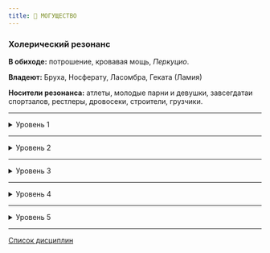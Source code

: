 ```yaml
---
title: 💪 МОГУЩЕСТВО
---
```


### Холерический резонанс

**В обиходе:** потрошение, кровавая мощь, *Перкуцио*.

**Владеют:** Бруха, Носферату, Ласомбра, Геката (Ламия)

**Носители резонанса:** атлеты, молодые парни и девушки, завсегдатаи спортзалов, рестлеры, дровосеки, строители, грузчики.

___

<details>
<summary>Уровень 1</summary>

### ● Смертоносное тело

- **Стоимость**: —
- **Дайспул**: —
- **Система**: Безоружные атаки вампира при его желании могут наносить летальный урон смертным. За каждый уровень *Могущества* игнорируется одна единица брони.
- **Длительность**: Пассивно

___

### ● Стремительный прыжок

- **Стоимость**: —
- **Дайспул**: —
- **Система**: Вампир может без разгона прыгнуть на **3** × *Могущество* метров вверх или на **5** × *Могущество* метров вперёд.
- **Длительность**: Пассивно
</details>

___

<details>
<summary>Уровень 2</summary>

### ●● Усиление 🍷

- **Стоимость**: 1 пробуждение крови
- **Дайспул**: —
- **Система**: Уровень *Могущества* вампира добавляется к безоружному урону и проявлениям силы. Половина уровня *Могущества*, округлённая вверх, добавляется к урону от холодного оружия.
- **Длительность**: 1 сцена

___

### ●● Беспощадная хватка 🍷

Хватка вампира становится невероятно сильной, и как только он что-то схватит, это будет практически невозможно вырвать, если только не расчленить.

- **Источник**: Players Guide
- **Стоимость**: 1 пробуждение крови
- **Дайспул**: —
- **Система**: Вампир добавляет свой рейтинг *Могущества* в качестве автоматических успехов к любой проверке, которая направлена на удержание чего-то. Это включает попытки удержать жертву в захвате, хотя начальная проверка захвата не получает этого бонуса.
- **Длительность**: 1 сцена
</details>

___

<details>
<summary>Уровень 3</summary>

### ●●● Жестокое кормление

- **Стоимость**: —
- **Дайспул**: —
- **Система**: Позволяет выпить смертного за 1 ход (за считанные секунды). Каждый утолённый пункт голода наносит дополнительную 1 летального урона (для вампиров — 1 поверхностного урона). Жертва получает урон от укуса, а затем вампир может выполнить количество автоматически успешных действий кормления, равное значению *Могущества* (против вампиров это количество действий уполовинивается с округлением вниз). Броня может защитить от атаки укусом по нормальным правилам. Может оставлять пятна на *Человечности*.
- **Длительность**: 1 кормёжка

___

### ●●● Искра ярости 🍷 (👑 ●●●)

- **Стоимость**: 1 пробуждение крови
- **Дайспул**: *Манипуляция* + *Могущество*
- **Система**: Уровень *Могущества* добавляется ко всем попыткам раззадорить или разгневать человека либо толпу. При использовании против вампира необходимо пробросить *Манипуляцию* + *Могущество* против *Самообладания* + *Интеллекта* цели — при выигранном броске цель обязана пройти проверку *Яростного безумия* со сложностью **3**.
- **Длительность**: 1 сцена

___

### ●●● Сверхъестественная хватка 🍷

- **Стоимость**: 1 пробуждение крови
- **Дайспул**: —
- **Система**: Вампир успешно проходит проверки карабканья по любым неметаллическим поверхностям, а также получает возможность висеть на стене или на потолке, впиваясь пальцами в поверхность и оставляя за собой след из разрушений, которые легко отслеживаются при успехе броска *Интеллекта* + *Расследования* (**2**). Отслеживание следов на стекле не требует броска.
- **Длительность**: 1 сцена

___

### ●●● Разрушитель (💪 ●● Усиление)

Вампир способен оказывать неистовую, беспорядочную силу на статичный объект, чтобы разбить, раздробить и уничтожить его. Хотя время, необходимое для вызова этой силы делает способность бесполезной в драке, она пригодится, когда дверь преградит путь, нужно будет обездвижить машину или демонтировать оскорбительную статую.

- **Источник**: Players Guide
- **Стоимость**: —
- **Дайспул**: —
- **Система**: Вампир удваивает свой уровень *Могущества* когда использует *Усиление* для силовых проверок, которые включают в себя повреждение или уничтожение неодушевленного предмета.
- **Длительность**: 1 сцена
</details>

___

<details>
<summary>Уровень 4</summary>

### ●●●● Глоток мощи 🍷

- **Стоимость**: 1 пробуждение крови
- **Дайспул**: —
- **Система**: Поглощение 1 единицы крови из вампира с активированной силой позволяет временно получить половину *Могущества* вампира, округленную вниз. Выпивший кровь приобретает те же способности, что и вампир-донор, ограничиваясь уровнем полученного *Могущества*.
- **Длительность**: Одна ночь для гулей, до следующей кормёжки или до *Голода 5* для вампиров

___

### ●●●● Сокрушить землю (💪 ● Стремительный прыжок) 🍷

Отточив свои возможности, вампиры теперь приземляется с большими разрушениями во время своего *Стремительного прыжка*. Он может беспрепятственно приземлиться в выбранной точке, нанося урон всем поблизости.

- **Источник**: Players Guide
- **Стоимость**: 1 пробуждение крови
- **Дайспул**: *Сила* + *Могущество*
- **Система**: После использования *Стремительного прыжка* вампир может активировать *Сокрушение земли* и нанести урон в небольшой области. Все, кто находится в радиусе 3 метров, совершают бросок *Ловкости* + *Атлетики* против броска атаки *Сила* + *Могущества*. Полученный урон является поверхностным и равен разнице успехов. Любой, получивший 3 или более урона или потерпевший провал при проверке на защиту, сбивается с ног.
- **Длительность**: —
</details>

___

<details>
<summary>Уровень 5</summary>

### ●●●●● Землетрясение 🍷🍷

- **Стоимость**: 2 пробуждения крови
- **Дайспул**: —
- **Система**: Все находящиеся в радиусе пяти метров от вампира должны пройти проверку *Ловкости* + *Атлетики* (**3**); все, кто был готов к удару в землю, сдвигают свой результат на одну категорию вверх. **Критический успех**: ничего не происходит; **успех**: потеря равновесия и пропуск текущего действия, **провал**: падение наземь, пропуск текущего действия, необходимо потратить дополнительный ход на подъем. Возможны значительные сопутствующие разрушения. Можно использовать только **1 раз в сцену**.
- **Длительность**: 1 применение

___

### ●●●●● Кулак Каина 🍷

- **Стоимость**: 1 пробуждение крови
- **Дайспул**: —
- **Система**: На протяжении всей сцены вампир способен наносить безоружными атаками летальный урон, как смертным, так и вампирам, буквально пробивая и разрывая их плоть.
- **Длительность**: 1 сцена

___

### ●●●●● Острый молот

Каждая часть тела вампира, наделенная нечеловеческой силой, способна проецировать всю его мощь. Щелчок пальцами может передать силу удара всего тела, а удар носком ноги превращается в сокрушительный удар, разрушающий бетон. Обратите внимание, что эта сила не не делает вампира сильнее, но он может использовать ту силу, которая у них есть, с помощью мелких, тонких движений.

- **Источник**: Players Guide
- **Стоимость**: —
- **Дайспул**: —
- **Система**: Выполнение атак ближнего боя без оружия или силовых приемов теперь засчитывается как *второстепенные действия* -2. Однако персонаж может выполнить только одно второстепенное действие с использованием *Острого молота* за ход и не может совершать новые атаки в тот же ход. Способность концентрировать всю свою силу в любой части тела имеет и другие преимущества, и любое действие, требующее силы, где движение пользователя ограничено (например, освобождение от пут), получает бонус +4 или больше, на усмотрение Рассказчика.
- **Длительность**: пассивно
</details>

___

[Список дисциплин](index.md)
